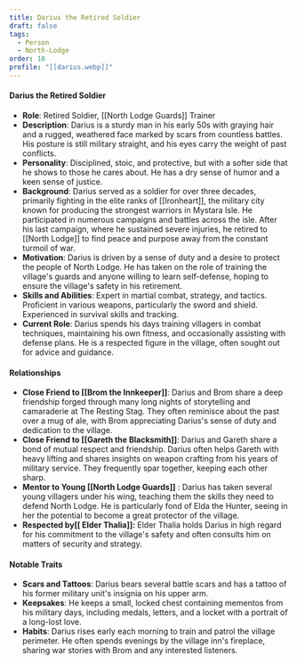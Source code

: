 ```yaml
---
title: Darius the Retired Soldier
draft: false
tags:
  - Person
  - North-Lodge
order: 10
profile: "[[darius.webp]]"
---
```

#### Darius the Retired Soldier

- **Role**: Retired Soldier, [[North Lodge Guards]] Trainer
- **Description**: Darius is a sturdy man in his early 50s with graying hair and a rugged, weathered face marked by scars from countless battles. His posture is still military straight, and his eyes carry the weight of past conflicts.
- **Personality**: Disciplined, stoic, and protective, but with a softer side that he shows to those he cares about. He has a dry sense of humor and a keen sense of justice.
- **Background**: Darius served as a soldier for over three decades, primarily fighting in the elite ranks of [[Ironheart]], the military city known for producing the strongest warriors in Mystara Isle. He participated in numerous campaigns and battles across the isle. After his last campaign, where he sustained severe injuries, he retired to [[North Lodge]] to find peace and purpose away from the constant turmoil of war.
- **Motivation**: Darius is driven by a sense of duty and a desire to protect the people of North Lodge. He has taken on the role of training the village's guards and anyone willing to learn self-defense, hoping to ensure the village's safety in his retirement.
- **Skills and Abilities**: Expert in martial combat, strategy, and tactics. Proficient in various weapons, particularly the sword and shield. Experienced in survival skills and tracking.
- **Current Role**: Darius spends his days training villagers in combat techniques, maintaining his own fitness, and occasionally assisting with defense plans. He is a respected figure in the village, often sought out for advice and guidance.

#### Relationships

- **Close Friend to [[Brom the Innkeeper]]**: Darius and Brom share a deep friendship forged through many long nights of storytelling and camaraderie at The Resting Stag. They often reminisce about the past over a mug of ale, with Brom appreciating Darius's sense of duty and dedication to the village.
- **Close Friend to [[Gareth the Blacksmith]]**: Darius and Gareth share a bond of mutual respect and friendship. Darius often helps Gareth with heavy lifting and shares insights on weapon crafting from his years of military service. They frequently spar together, keeping each other sharp.
- **Mentor to Young [[North Lodge Guards]]** : Darius has taken several young villagers under his wing, teaching them the skills they need to defend North Lodge. He is particularly fond of Elda the Hunter, seeing in her the potential to become a great protector of the village.
- **Respected by[[ Elder Thalia]]:** Elder Thalia holds Darius in high regard for his commitment to the village's safety and often consults him on matters of security and strategy.

#### Notable Traits

- **Scars and Tattoos**: Darius bears several battle scars and has a tattoo of his former military unit's insignia on his upper arm.
- **Keepsakes**: He keeps a small, locked chest containing mementos from his military days, including medals, letters, and a locket with a portrait of a long-lost love.
- **Habits**: Darius rises early each morning to train and patrol the village perimeter. He often spends evenings by the village inn's fireplace, sharing war stories with Brom and any interested listeners.